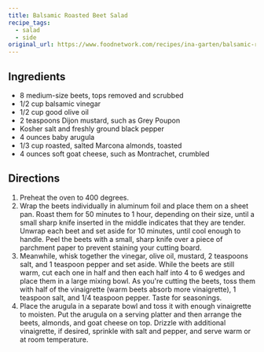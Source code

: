 ```yaml
---
title: Balsamic Roasted Beet Salad
recipe_tags:
  - salad
  - side
original_url: https://www.foodnetwork.com/recipes/ina-garten/balsamic-roasted-beet-salad-recipe-2006690
---
```



## Ingredients

* 8 medium-size beets, tops removed and scrubbed
* 1/2 cup balsamic vinegar
* 1/2 cup good olive oil
* 2 teaspoons Dijon mustard, such as Grey Poupon
* Kosher salt and freshly ground black pepper
* 4 ounces baby arugula
* 1/3 cup roasted, salted Marcona almonds, toasted
* 4 ounces soft goat cheese, such as Montrachet, crumbled


## Directions

1. Preheat the oven to 400 degrees. 
1. Wrap the beets individually in aluminum foil and place them on a sheet pan. Roast them for 50 minutes to 1 hour, depending on their size, until a small sharp knife inserted in the middle indicates that they are tender. Unwrap each beet and set aside for 10 minutes, until cool enough to handle. Peel the beets with a small, sharp knife over a piece of parchment paper to prevent staining your cutting board. 
1. Meanwhile, whisk together the vinegar, olive oil, mustard, 2 teaspoons salt, and 1 teaspoon pepper and set aside. While the beets are still warm, cut each one in half and then each half into 4 to 6 wedges and place them in a large mixing bowl. As you're cutting the beets, toss them with half of the vinaigrette (warm beets absorb more vinaigrette), 1 teaspoon salt, and 1/4 teaspoon pepper. Taste for seasonings. 
1. Place the arugula in a separate bowl and toss it with enough vinaigrette to moisten. Put the arugula on a serving platter and then arrange the beets, almonds, and goat cheese on top. Drizzle with additional vinaigrette, if desired, sprinkle with salt and pepper, and serve warm or at room temperature.